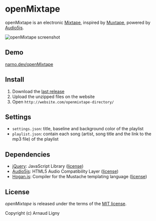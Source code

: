 # openMixtape

openMixtape is an electronic [Mixtape](http://en.wikipedia.org/wiki/Mixtape), inspired by [Muxtape](http://en.wikipedia.org/wiki/Muxtape), powered by [Audio5js](https://github.com/zohararad/audio5js).

![openMixtape screenshot](https://raw.githubusercontent.com/Narno/openMixtape/gh-pages/_phpoole/assets/images/openMixtape.png "openMixtape screenshot")

## Demo

[narno.dev/openMixtape](https://narno.dev/openMixtape/)

## Install

1. Download the [last release](https://github.com/Narno/openMixtape/releases)
2. Upload the unzipped files on the website
3. Open `http://website.com/openmixtape-directory/`

## Settings

* `settings.json`: title, baseline and background color of the playlist
* `playlist.json`: contain each song (artist, song title and the link to the mp3 file) of the playlist

## Dependencies

* [jQuery](https://github.com/jquery/jquery): JavaScript Library ([license](https://github.com/jquery/jquery/blob/master/LICENSE.txt))
* [Audio5js](https://github.com/zohararad/audio5js): HTML5 Audio Compatibility Layer ([license](https://github.com/zohararad/audio5js#license))
* [Hogan.js](https://github.com/twitter/hogan.js): Compiler for the Mustache templating language ([license](https://github.com/twitter/hogan.js/blob/master/LICENSE))

## License

_openMixtape_ is released under the terms of the [MIT license](http://opensource.org/licenses/MIT).

Copyright (c) Arnaud Ligny
